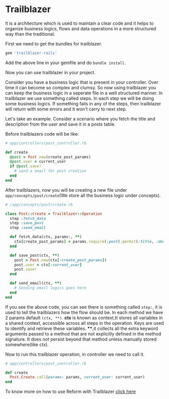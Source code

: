 # Trailblazer

It is a architecture which is used to maintain a clear code and it helps to organize business logics, flows and data operations in a more structured way than the traditional.

First we need to get the bundles for trailblazer.

```ruby
gem 'trailblazer-rails'
```
Add the above line in your gemfile and do `bundle install`.

Now you can use trailblazer in your project.

Consider you have a business logic that is present in your controller. Over time it can become so complex and clumsy. So now using trailblazer you can keep the business logic in a seperate file in a well structured manner. In trailblazer we use something called steps. In each step we will be doing some business logics. If something fails in any of the steps, then trailblazer will return with some errors and it won't carry to next step.

Let's take an example.
Consider a scenario where you fetch the title and description from the user and save it in a posts table.

Before trailblazers code will be like:

```ruby
# app/controllers/post_controller.rb

def create
  @post = Post.new(create_post_params)
  @post.user = current_user
  if @post.save!
    # send a email for post creation
  end
end
```

After trailblazers, now you will be creating a new file under `app/concepts/post/create`(We store all the business logic under concepts).

```ruby
# /app/concepts/post/create.rb

class Post::Create < Trailblazer::Operation
  step :fetch_data
  step :save_post
  step :send_email

  def fetch_data(ctx, params:, **)
    ctx[create_post_params] = params.require(:post).permit(:title, :description)
  end

  def save_post(ctx, **)
    post = Post.new(ctx[:create_post_params])
    post.user = ctx[:current_user]
    post.save!
  end

  def send_email(ctx, **)
    # Sending email logics goes here
  end
end
```

If you see the above code, you can see there is something called `step:`, it is used to tell the trailblazers how the flow should be.
In each method we have 2 params default `(ctx, **)`.
**ctx** is known as context,tt stores all variables in a shared context, accessible across all steps in the operation. Keys are used to identify and retrieve these variables.
<strong>**</strong>,it collects all the extra keyword arguments passed to a method that are not explicitly defined in the method signature. It does not persist beyond that method unless manually stored somewhere(like ctx).

Now to run this trailblazer operation, in controller we need to call it.
```ruby
# app/controllers/post_controller.rb

def create
  Post.Create.call(params: params, current_user: current_user)
end
```

To know more on how to use Reform with Trailblazer [click here](./reform_with_trailblazer.md)